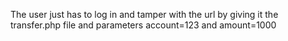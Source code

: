 The user just has to log in and tamper with the url by giving it the transfer.php file and parameters account=123 and amount=1000
